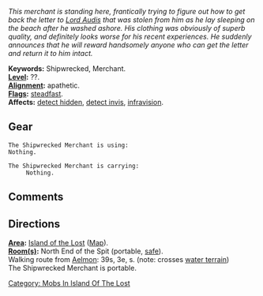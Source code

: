 *This merchant is standing here, frantically trying to figure out how to
get back the letter to [Lord Audis](Lord_Audis "wikilink") that was
stolen from him as he lay sleeping on the beach after he washed ashore.
His clothing was obviously of superb quality, and definitely looks worse
for his recent experiences. He suddenly announces that he will reward
handsomely anyone who can get the letter and return it to him intact.*

**Keywords:** Shipwrecked, Merchant.  
**[Level](Level "wikilink"):** ??.  
**[Alignment](Alignment "wikilink"):** apathetic.  
**[Flags](:Category:_Mob_Types "wikilink"):**
[steadfast](Sentinel_Mobs "wikilink").  
**Affects:** [detect hidden](Detect_Hidden "wikilink"), [detect
invis](Detect_Invis "wikilink"),
[infravision](Infravision "wikilink").  

## Gear

`The Shipwrecked Merchant is using:`  
`Nothing.`

`The Shipwrecked Merchant is carrying:`  
`     Nothing.`

## Comments

## Directions

**[Area](:Category:_Areas "wikilink"):** [Island of the
Lost](:Category:_Island_Of_The_Lost "wikilink")
([Map](Island_Of_The_Lost_Map "wikilink")).  
**[Room(s)](:Category:_Rooms "wikilink"):** North End of the Spit
(portable, [safe](Safe_Rooms "wikilink")).  
Walking route from [Aelmon](Aelmon "wikilink"): 39s, 3e, s. (note:
crosses [water terrain](Water_Terrain "wikilink"))  
The Shipwrecked Merchant is portable.  

[Category: Mobs In Island Of The
Lost](Category:_Mobs_In_Island_Of_The_Lost "wikilink")
